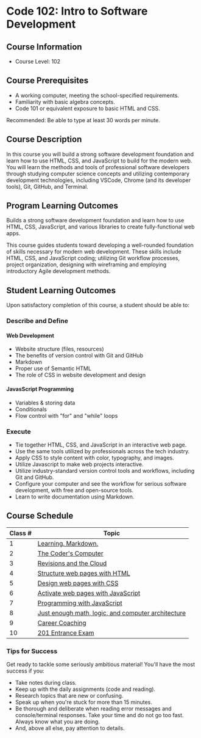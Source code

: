 # Code 102: Intro to Software Development

## Course Information

- Course Level: 102

## Course Prerequisites

- A working computer, meeting the school-specified requirements.
- Familiarity with basic algebra concepts.
- Code 101 or equivalent exposure to basic HTML and CSS.

Recommended: Be able to type at least 30 words per minute.

## Course Description

In this course you will build a strong software development foundation and learn how to use HTML, CSS, and JavaScript to build for the modern web. You will learn the methods and tools of professional software developers through studying computer science concepts and utilizing contemporary development technologies, including VSCode, Chrome (and its developer tools), Git, GitHub, and Terminal.

## Program Learning Outcomes

Builds a strong software development foundation and learn how to use HTML, CSS, JavaScript, and various libraries to create fully-functional web apps.

This course guides students toward developing a well-rounded foundation of skills necessary for modern web development. These skills include HTML, CSS, and JavaScript coding; utilizing Git workflow processes, project organization, designing with wireframing and employing introductory Agile development methods.

## Student Learning Outcomes

Upon satisfactory completion of this course, a student should be able to:

### Describe and Define

#### Web Development

- Website structure (files, resources)
- The benefits of version control with Git and GitHub
- Markdown
- Proper use of Semantic HTML
- The role of CSS in website development and design

#### JavasScript Programming

- Variables & storing data
- Conditionals
- Flow control with "for" and "while" loops

### Execute

- Tie together HTML, CSS, and JavaScript in an interactive web page.
- Use the same tools utilized by professionals across the tech industry.
- Apply CSS to style content with color, typography, and images.
- Utilize Javascript to make web projects interactive.
- Utilize industry-standard version control tools and workflows, including Git and GitHub.
- Configure your computer and see the workflow for serious software development, with free and open-source tools.
- Learn to write documentation using Markdown.

## Course Schedule

| Class # | Topic |
|-----------------|-----------|
|1| [Learning. Markdown.](class-01/)
|2| [The Coder's Computer](class-02/)
|3| [Revisions and the Cloud](class-03/)
|4| [Structure web pages with HTML](class-04/)
|5| [Design web pages with CSS](class-05/)
|6| [Activate web pages with JavaScript](class-06/)
|7| [Programming with JavaScript](class-07/)
|8| [Just enough math, logic, and computer architecture](class-08/)
|9| [Career Coaching](class-09/)
|10| [201 Entrance Exam](class-10/)

### Tips for Success

Get ready to tackle some seriously ambitious material! You'll have the most success if you:

- Take notes during class.
- Keep up with the daily assignments (code and reading).
- Research topics that are new or confusing.
- Speak up when you're stuck for more than 15 minutes.
- Be thorough and deliberate when reading error messages and console/terminal responses. Take your time and do not go too fast. Always know what you are doing.
- And, above all else, pay attention to details.
